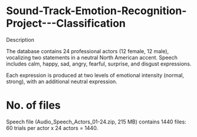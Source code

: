 # Sound-Track-Emotion-Recognition-Project---Classification

Description

The database contains 24 professional actors (12 female, 12 male), vocalizing two statements in a neutral North American accent. 
Speech includes calm, happy, sad, angry, fearful, surprise, and disgust expressions. 

Each expression is produced at two levels of emotional intensity (normal, strong), with an additional neutral expression. 

# No. of files

Speech file (Audio_Speech_Actors_01-24.zip, 215 MB) contains 1440 files: 60 trials per actor x 24 actors = 1440.
